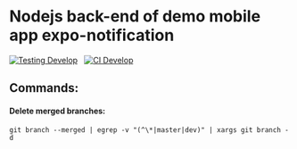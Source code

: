 # Nodejs back-end of demo mobile app expo-notification

[![Testing Develop](https://github.com/ptienchuan/expo-notification-backend/workflows/Testing%20Develop/badge.svg?branch=develop)](https://github.com/ptienchuan/expo-notification-backend/actions?query=workflow%3A%22Testing+Develop%22) &nbsp; 
[![CI Develop](https://github.com/ptienchuan/expo-notification-backend/workflows/CI%20Develop/badge.svg?branch=develop)](https://github.com/ptienchuan/expo-notification-backend/actions?query=workflow%3A%22CI+Develop%22)


## Commands:

#### Delete merged branches:
```
git branch --merged | egrep -v "(^\*|master|dev)" | xargs git branch -d
```
